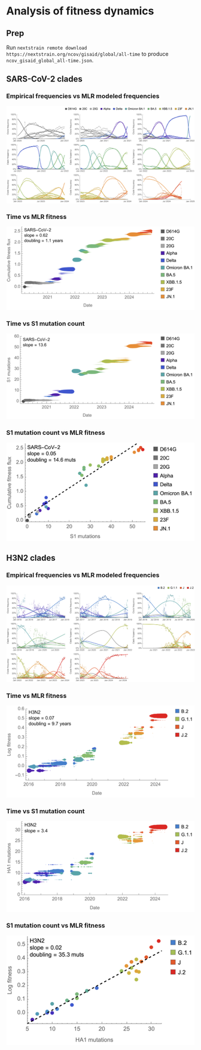 # Analysis of fitness dynamics

## Prep

Run `nextstrain remote download https://nextstrain.org/ncov/gisaid/global/all-time` to produce `ncov_gisaid_global_all-time.json`.

## SARS-CoV-2 clades

### Empirical frequencies vs MLR modeled frequencies

![](figures/sarscov2_clades_time_vs_frequency.png)

### Time vs MLR fitness

![](figures/sarscov2_clades_time_vs_fitness.png)

### Time vs S1 mutation count

![](figures/sarscov2_clades_time_vs_mut_count.png)

### S1 mutation count vs MLR fitness

![](figures/sarscov2_clades_mut_count_vs_fitness.png)

## H3N2 clades

### Empirical frequencies vs MLR modeled frequencies

![](figures/h3n2_time_vs_frequency.png)

### Time vs MLR fitness

![](figures/h3n2_time_vs_fitness.png)

### Time vs S1 mutation count

![](figures/h3n2_time_vs_mut_count.png)

### S1 mutation count vs MLR fitness

![](figures/h3n2_mut_count_vs_fitness.png)

